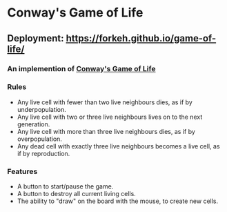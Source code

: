 # Conway's Game of Life


## Deployment: https://forkeh.github.io/game-of-life/

### An implemention of [Conway's Game of Life](https://en.wikipedia.org/wiki/Conway%27s_Game_of_Life)

### Rules
- Any live cell with fewer than two live neighbours dies, as if by underpopulation.
- Any live cell with two or three live neighbours lives on to the next generation.
- Any live cell with more than three live neighbours dies, as if by overpopulation.
- Any dead cell with exactly three live neighbours becomes a live cell, as if by reproduction.

### Features
- A button to start/pause the game.
- A button to destroy all current living cells.
- The ability to "draw" on the board with the mouse, to create new cells.
